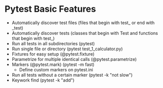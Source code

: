 # Pytest Basic Features

- Automatically discover test files (files that begin with test_ or end with _test)
- Automatically discover tests (classes that begin with Test and functions that begin with test_)
- Run all tests in all subdirectories (pytest)
- Run single file or directory (pytest test_1_calculator.py)
- Fixtures for easy setup (@pytest.fixture)
- Parametrize for multiple identical calls (@pytest.parametrize)
- Markers (@pytest.mark) (pytest -m fast)
  - Define custom markers on pytest.ini
- Run all tests without a certain marker (pytest -k "not slow")
- Keywork find (pytest -k "add")